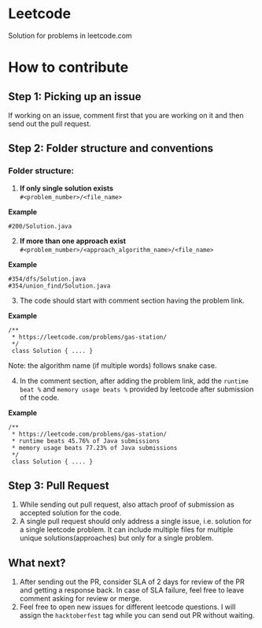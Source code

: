 # Leetcode
Solution for problems in leetcode.com

# How to contribute

## Step 1: Picking up an issue

If working on an issue, comment first that you are working on it and then send out the pull request.

## Step 2: Folder structure and conventions

### Folder structure:

1. **If only single solution exists**        
`#<problem_number>/<file_name>`

**Example**
```
#200/Solution.java
```

2. **If more than one approach exist**        
`#<problem_number>/<approach_algorithm_name>/<file_name>`

**Example**
```
#354/dfs/Solution.java
#354/union_find/Solution.java
```

3. The code should start with comment section having the problem link.

**Example**
```
/**
 * https://leetcode.com/problems/gas-station/
 */
 class Solution { .... }
```

Note: the algorithm name (if multiple words) follows snake case.

4. In the comment section, after adding the problem link, add the `runtime beat %` and `memory usage beats %` provided by leetcode after submission of the code.

**Example**
```
/**
 * https://leetcode.com/problems/gas-station/
 * runtime beats 45.76% of Java submissions
 * memory usage beats 77.23% of Java submissions
 */
 class Solution { .... }
```

## Step 3: Pull Request

1. While sending out pull request, also attach proof of submission as accepted solution for the code.
2. A single pull request should only address a single issue, i.e. solution for a single leetcode problem. It can include multiple files for multiple unique solutions(approaches) but only for a single problem. 

## What next?

1. After sending out the PR, consider SLA of 2 days for review of the PR and getting a response back. In case of SLA failure, feel free to leave comment asking for review or merge.
2. Feel free to open new issues for different leetcode questions. I will assign the `hacktoberfest` tag while you can send out PR without waiting.
